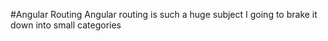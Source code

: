#Angular Routing
Angular routing is such a huge subject I going to brake it down into small categories